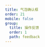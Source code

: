 ```yaml
---
title: 气泡确认框
order: 21
mobile: false
group:
  title: 操作反馈
  order: 1
  path: feedback
---
```


<code src="../demo/PopConfirm.jsx"></code>
<API src="../src/PopConfirm.tsx"></API>
